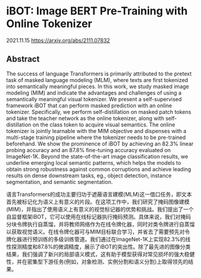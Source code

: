 # iBOT: Image BERT Pre-Training with Online Tokenizer
2021.11.15 https://arxiv.org/abs/2111.07832

## Abstract 
The success of language Transformers is primarily attributed to the pretext task of masked language modeling (MLM), where texts are first tokenized into semantically meaningful pieces. In this work, we study masked image modeling (MIM) and indicate the advantages and challenges of using a semantically meaningful visual tokenizer. We present a self-supervised framework iBOT that can perform masked prediction with an online tokenizer. Specifically, we perform self-distillation on masked patch tokens and take the teacher network as the online tokenizer, along with self-distillation on the class token to acquire visual semantics. The online tokenizer is jointly learnable with the MIM objective and dispenses with a multi-stage training pipeline where the tokenizer needs to be pre-trained beforehand. We show the prominence of iBOT by achieving an 82.3% linear probing accuracy and an 87.8% fine-tuning accuracy evaluated on ImageNet-1K. Beyond the state-of-the-art image classification results, we underline emerging local semantic patterns, which helps the models to obtain strong robustness against common corruptions and achieve leading results on dense downstream tasks, eg., object detection, instance segmentation, and semantic segmentation.

语言Transformers的成功主要归功于遮蔽语言建模(MLM)这一借口任务，即文本首先被标记化为语义上有意义的片段。在这项工作中，我们研究了掩码图像建模(MIM)，并指出了使用语义上有意义的视觉标记器的优势和挑战。我们提出了一个自监督框架iBOT，它可以使用在线标记器执行掩码预测。具体来说，我们对掩码分块令牌执行自蒸馏，并将教师网络作为在线令牌化器，同时对类令牌进行自蒸馏以获取视觉语义。在线令牌化器可与MIM目标联合学习，并省去了需要预先对令牌化器进行预训练的多级训练管道。我们通过在ImageNet-1K上实现82.3%的线性探测精度和87.8%的微调精度，展示了iBOT的突出性。除了最先进的图像分类结果，我们强调了新兴的局部语义模式，这有助于模型获得对常见损坏的强大稳健性，并在密集型下游任务(例如，对象检测、实例分割和语义分割)上取得领先的结果。
